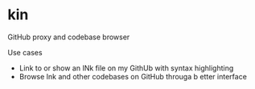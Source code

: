 # kin

GitHub proxy and codebase browser

Use cases

- Link to or show an INk file on my GithUb with syntax highlighting
- Browse Ink and other codebases on GitHub througa b etter interface

